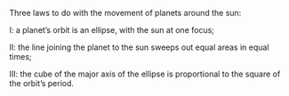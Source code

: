 Three laws to do with the movement of planets around the sun:

I: a planet’s orbit is an ellipse, with the sun at one focus;

II: the line joining the planet to the sun sweeps out equal areas in
equal times;

III: the cube of the major axis of the ellipse is proportional to the
square of the orbit’s period.

